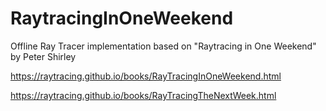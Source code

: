 # RaytracingInOneWeekend
Offline Ray Tracer implementation based on "Raytracing in One Weekend" by Peter Shirley

https://raytracing.github.io/books/RayTracingInOneWeekend.html

https://raytracing.github.io/books/RayTracingTheNextWeek.html
